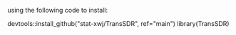 using the following code to install:

devtools::install_github("stat-xwj/TransSDR", ref="main")
library(TransSDR)
